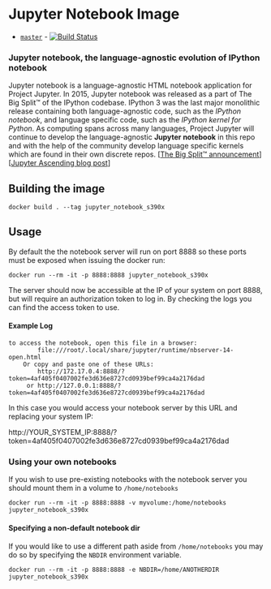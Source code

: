 # Jupyter Notebook Image
-	[`master`](https://github.com/korpx-z/Jupyter-Notebook) - [![Build Status](https://travis-ci.com/korpx-z/Jupyter-Notebook.svg?branch=master)](https://travis-ci.com/github/korpx-z/Jupyter-Notebook)

### Jupyter notebook, the language-agnostic evolution of IPython notebook
Jupyter notebook is a language-agnostic HTML notebook application for
Project Jupyter. In 2015, Jupyter notebook was released as a part of
The Big Split™ of the IPython codebase. IPython 3 was the last major monolithic
release containing both language-agnostic code, such as the *IPython notebook*,
and language specific code, such as the *IPython kernel for Python*. As
computing spans across many languages, Project Jupyter will continue to develop the
language-agnostic **Jupyter notebook** in this repo and with the help of the
community develop language specific kernels which are found in their own
discrete repos.
[[The Big Split™ announcement](https://blog.jupyter.org/the-big-split-9d7b88a031a7)]
[[Jupyter Ascending blog post](https://blog.jupyter.org/jupyter-ascending-1bf5b362d97e)]

## Building the image
`docker build . --tag jupyter_notebook_s390x`


## Usage
By default the the notebook server will run on port 8888 so these ports must be exposed when issuing the docker run:

`docker run --rm -it -p 8888:8888 jupyter_notebook_s390x`

The server should now be accessible at the IP of your system on port 8888, but will require an authorization token to log in. By checking the logs you can find the access token to use.

#### Example Log
```
to access the notebook, open this file in a browser:
        file:///root/.local/share/jupyter/runtime/nbserver-14-open.html
    Or copy and paste one of these URLs:
        http://172.17.0.4:8888/?token=4af405f0407002fe3d636e8727cd0939bef99ca4a2176dad
     or http://127.0.0.1:8888/?token=4af405f0407002fe3d636e8727cd0939bef99ca4a2176dad
```

In this case you would access your notebook server by this URL and replacing your system IP: 

http://YOUR_SYSTEM_IP:8888/?token=4af405f0407002fe3d636e8727cd0939bef99ca4a2176dad

### Using your own notebooks
If you wish to use pre-existing notebooks with the notebook server you should mount them in a volume to `/home/notebooks`

`docker run --rm -it -p 8888:8888 -v myvolume:/home/notebooks jupyter_notebook_s390x`

#### Specifying a non-default notebook dir
If you would like to use a different path aside from `/home/notebooks` you may do so by specifying the `NBDIR` environment variable.

`docker run --rm -it -p 8888:8888 -e NBDIR=/home/ANOTHERDIR jupyter_notebook_s390x`
